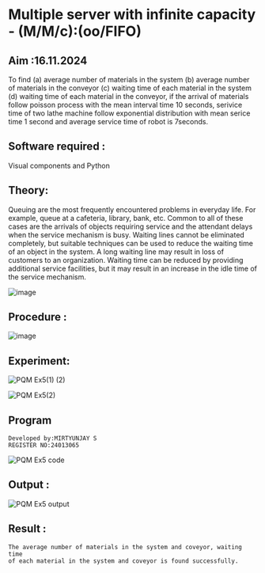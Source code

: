 # Multiple server with infinite capacity - (M/M/c):(oo/FIFO)
## Aim :16.11.2024
To find (a) average number of materials in the system (b) average number of materials in the conveyor (c) waiting time of each material in the system (d) waiting time of each material in the conveyor, if the arrival  of materials follow poisson process with the mean interval time 10 seconds, serivice time of two lathe machine follow exponential distribution with mean serice time 1 second and average service time of robot is 7seconds.

## Software required :
Visual components and Python

## Theory:
Queuing are the most frequently encountered problems in everyday life. For example, queue at a cafeteria, library, bank, etc. Common to all of these cases are the arrivals of objects requiring service and the attendant delays when the service mechanism is busy. Waiting lines cannot be eliminated completely, but suitable techniques can be used to reduce the waiting time of an object in the system. A long waiting line may result in loss of customers to an organization. Waiting time can be reduced by providing additional service facilities, but it may result in an increase in the idle time of the service mechanism.

![image](https://user-images.githubusercontent.com/103921593/203238035-1c8109bc-cbf2-4c77-baea-c5b682a752ef.png)

## Procedure :

![image](https://user-images.githubusercontent.com/103921593/203238265-176740b0-eae2-4772-90be-5449869ac9b0.png)




## Experiment:

![PQM Ex5(1) (2)](https://github.com/user-attachments/assets/9db88a27-4b3a-4055-a513-72c40d65c0e3)


![PQM Ex5(2)](https://github.com/user-attachments/assets/52ef3901-2e1f-4b07-8474-2cc9fdaca517)



## Program
```
Developed by:MIRTYUNJAY S
REGISTER NO:24013065
```

![PQM Ex5 code](https://github.com/user-attachments/assets/2e9f6772-bf0c-4ba9-8619-b5ac4b22060d)



## Output :

![PQM Ex5 output](https://github.com/user-attachments/assets/4182bc62-5e87-414c-afce-363ce3232540)


## Result : 
```
The average number of materials in the system and coveyor, waiting time
of each material in the system and coveyor is found successfully.
```


